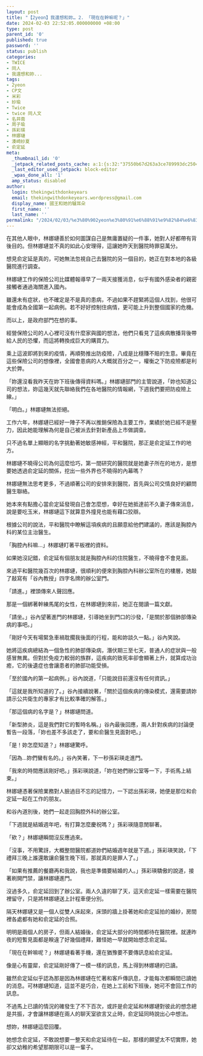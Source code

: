 ```yaml
---
layout: post
title: "【2yeon】我還想和妳… 2. 「現在在幹嘛呢？」"
date: 2024-02-03 22:52:05.000000000 +08:00
type: post
parent_id: '0'
published: true
password: ''
status: publish
categories:
- TWICE
- 同人
- 我還想和妳...
tags:
- 2yeon
- CP文
- 米彩
- 紗瑜
- Twice
- twice 同人文
- 名井南
- 周子瑜
- 孫彩瑛
- 林娜璉
- 湊崎紗夏
- 俞定延
meta:
  _thumbnail_id: '0'
  _jetpack_related_posts_cache: a:1:{s:32:"37550b67d263a3ce789993dc25046c5f";a:2:{s:7:"expires";i:1736453781;s:7:"payload";a:6:{i:0;a:1:{s:2:"id";i:3996;}i:1;a:1:{s:2:"id";i:3941;}i:2;a:1:{s:2:"id";i:3037;}i:3;a:1:{s:2:"id";i:4048;}i:4;a:1:{s:2:"id";i:2597;}i:5;a:1:{s:2:"id";i:3953;}}}}
  _last_editor_used_jetpack: block-editor
  _wpas_done_all: '1'
  amp_status: disabled
author:
  login: thekingwithdonkeyears
  email: thekingwithdonkeyears.wordpress@gmail.com
  display_name: 國王和她的驢耳朵
  first_name: ''
  last_name: ''
permalink: "/2024/02/03/%e3%80%902yeon%e3%80%91%e6%88%91%e9%82%84%e6%83%b3%e5%92%8c%e5%a6%b3-2-%e3%80%8c%e7%8f%be%e5%9c%a8%e5%9c%a8%e5%b9%b9%e5%98%9b%e5%91%a2%ef%bc%9f%e3%80%8d/"
---
```


在其他人眼中，林娜璉善於如何圖謀自己是無庸置疑的一件事，她對人好都帶有背後目的。但林娜璉並不真的如此心安理得，這讓她昨天到醫院時罪惡萬分。

想見俞定延是真的，可她無法忽視自己去醫院的另一個目的，她正在對本地的各級醫院進行調查。

林娜璉工作的保險公司比媒體報導早了一兩天接獲消息，似乎有國外感染者的親密接觸者通過海關進入國內。

雖還未有症狀，也不確定是不是真的患病，不過如果不趕緊將這個人找到，他很可能會成為全國第一起病例。若不好好控制住病情，更可能上升到整個國家的危機。

而以上，是政府部門在想的事。

經營保險公司的人心裡可沒有什麼家與國的想法，他們只看見了這疾病散播背後帶給人民的恐懼，而這將轉換成巨大的購買力。

乘上這波即將到來的疫情，再順勢推出防疫險，八成是比穩賺不賠的生意。畢竟在這些保險公司的想像裡，全國會患病的人大概就百分之一，權衡之下防疫險都是利大於弊。

「妳還沒看我昨天在妳下班後傳得資料嗎。」林娜璉部門的主管說道，「妳也知道公司的想法，妳這幾天就先聯絡我們在各地醫院的情報網，下週我們要把防疫險上線。」

「明白。」林娜璉無法拒絕。

工作六年，林娜璉已經好一陣子不再以推銷保險為主要工作，業績於她已經不是壓力，因此她能理解為何是自己被派去針對新產品上市做調查。

只不過名單上顯眼的名字挑動著她敏感神經，平和醫院，那正是俞定延工作的地方。

林娜璉不曉得公司為何這麼恰巧，第一間研究的醫院就是她妻子所在的地方，是想要她透過俞定延的關係，挖出一些外界也不曉得的內幕嗎？

林娜璉無法思考更多，不過順著公司的安排來到醫院，首先與公司交情良好的顧問醫生聯絡。

她本來有點擔心當俞定延發現自己會怎麼想，幸好在她抵達前不久妻子傳來消息，說是要吃玉米，林娜璉這下就算意外撞見也能有藉口狡辯。

根據公司的說法，平和醫院中瞭解這項疾病的且願意給他們建議的，應該是胸腔內科的某位主治醫生。

「胸腔內科嘛...」林娜璉盯著平板裡的資料。

如果她沒記錯，俞定延有個朋友就是胸腔內科的住院醫生，不曉得會不會見面。

來過平和醫院幾百次的林娜璉，很順利的便來到胸腔內科辦公室所在的樓層，她敲了敲寫有「谷內教授」四字名牌的辦公室門。

「請進。」裡頭傳來人聲回應。

那是一個綁著幹練馬尾的女性，在林娜璉到來前，她正在閱讀一篇文獻。

「請坐。」谷內望著進門的林娜璉，引導她坐到門口的沙發，「是關於那個肺部傳染病的事吧。」

「剛好今天有場緊急車禍耽擱我後面的行程，能和妳談久一點。」谷內笑說。

她將這疾病總結為一個急性的肺部傳染病，潛伏期三至七天，普通人的症狀與一般感冒無異。但對於免疫力較弱的族群，這疾病的致死率卻會顯著上升，就算成功治癒，它的後遺症也會讓患者的肺部功能受損。

「至於國內的第一起病例。」谷內說道，「只能說目前還沒有任何資訊。」

「這就是我所知道的了。」谷內接續說著，「關於這個疾病的傳染模式，還需要請妳請示公共衛生的專家才有比較準確的解答。」

「那這個病的名字是？」林娜璉問道。

「新型肺炎，這是我們對它的暫時名稱。」谷內最後回應，兩人針對疾病的討論便暫告一段落，「妳也差不多該走了，要和俞醫生見面對吧。」

「是！妳怎麼知道？」林娜璉驚呼。

「因為...妳們蠻有名的。」谷內笑著，下一秒孫彩瑛走進門。

「我來的時間應該剛好吧。」孫彩瑛說道，「妳在她們辦公室等一下，手術馬上結束。」

林娜璉憑著保險業務對人臉過目不忘的記憶力，一下認出孫彩瑛，她便是那位和俞定延一起在工作的朋友。

和谷內道別後，她們一起走回胸腔外科的辦公室。

「下週就是結婚週年吧，有打算怎麼慶祝嗎？」孫彩瑛隨意閒聊著。

「欸？」林娜璉瞬間沒反應過來。

「沒事，不用驚訝，大概整間醫院都道妳們結婚週年就是下週。」孫彩瑛笑說，「下禮拜三晚上誰還敢讓俞醫生晚下班，那就真的是罪人了。」

「如果有推薦的餐廳再和我說，我也是準備要結婚的人。」孫彩瑛驕傲的說道，接著刷開門禁，讓林娜璉進門。

沒過多久，俞定延回到了辦公室。兩人久違的聊了天，這天俞定延一樣需要在醫院裡留守，只是將林娜璉送上計程車便分別。

隔天林娜璉又是一個人從雙人床起來，床頭的牆上掛著她和俞定延拍的婚紗，房間裡各處都有她和俞定延的合照。

明明是兩個人的房子，但兩人結婚後，俞定延大部分的時間都待在醫院裡。就連昨夜的短暫見面都是睽違了好幾個禮拜，難怪她一早就開始想念俞定延。

「現在在幹嘛呢？」林娜璉看著手機，還在猶豫要不要傳訊息給俞定延。

像是心有靈犀，俞定延剛好傳了一模一樣的訊息，馬上得到林娜璉的已讀。

雖然俞定延似乎認為那是因為林娜璉在忙著和客戶傳訊息，才能每次都瞬間已讀她的消息。可林娜璉知道，這並不是巧合，在她上工前和下班後，她可不會回工作的訊息。

不過馬上已讀的情況的確發生了不下百次，或許是俞定延和林娜璉對彼此的想念總是共振，才會讓林娜璉在兩人的聊天室欲言又止時，俞定延同時說出心中想法。

想妳，林娜璉這麼回覆。

她想念俞定延，不敢說想要一整天和俞定延待在一起，那樣的願望太不切實際，她卻又幼稚的希望那期限可以是一輩子。

